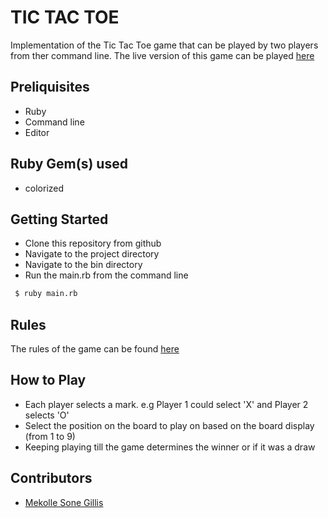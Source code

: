 # TIC TAC TOE
Implementation of the Tic Tac Toe game that can be played by two players from ther command line. The live version of this game can be played [here](https://repl.it/@SoneGillis1/tic-tac-toe)

## Preliquisites
- Ruby
- Command line
- Editor

## Ruby Gem(s) used
- colorized

## Getting Started
- Clone this repository from github
- Navigate to the project directory
- Navigate to the bin directory
- Run the main.rb from the command line
 ```bash
  $ ruby main.rb
 ```
## Rules
The rules of the game can be found [here](https://www.wikihow.com/Play-Tic-Tac-Toe)

## How to Play
- Each player selects a mark. e.g Player 1 could select 'X' and Player 2 selects 'O'
- Select the position on the board to play on based on the board display (from 1 to 9)
- Keeping playing till the game determines the winner or if it was a draw

## Contributors
- [Mekolle Sone Gillis](https://github.com/sonegillis)

